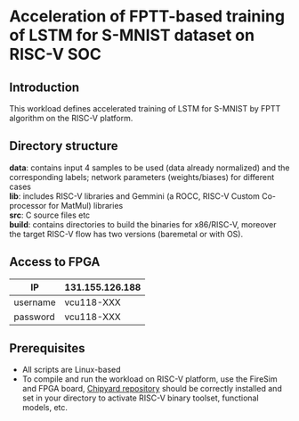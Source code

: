 # Acceleration of FPTT-based training of LSTM for S-MNIST dataset on RISC-V SOC

## Introduction
This workload defines accelerated training of LSTM for S-MNIST by FPTT algorithm on the RISC-V platform.

## Directory structure
**data**:       contains input 4 samples to be used (data already normalized) and the corresponding labels; network parameters (weights/biases) for different cases <br>
**lib**:    includes RISC-V libraries and Gemmini (a ROCC, RISC-V Custom Co-processor for MatMul) libraries <br>
**src**:        C source files etc <br>
**build**:  contains directories to build the binaries for x86/RISC-V, moreover the target RISC-V flow has two versions (baremetal or with OS). <br>


## Access to FPGA
|  IP    | 131.155.126.188 |
| ------ | ------ |
|username| vcu118-XXX         |
|password| vcu118-XXX         |


## Prerequisites 
 - All scripts are Linux-based <br>
 - To compile and run the workload on RISC-V platform, use the FireSim and FPGA board, [Chipyard repository](https://github.com/ucb-bar/chipyard) should be correctly installed and set in your directory to activate RISC-V binary toolset, functional models, etc.
